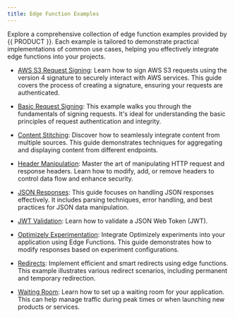 ```yaml
---
title: Edge Function Examples
---
```


Explore a comprehensive collection of edge function examples provided by {{ PRODUCT }}. Each example is tailored to demonstrate practical implementations of common use cases, helping you effectively integrate edge functions into your projects.

- [AWS S3 Request Signing](/applications/edge_functions/examples/aws_request_signing): Learn how to sign AWS S3 requests using the version 4 signature to securely interact with AWS services. This guide covers the process of creating a signature, ensuring your requests are authenticated.

- [Basic Request Signing](/applications/edge_functions/examples/basic_request_signing): This example walks you through the fundamentals of signing requests. It's ideal for understanding the basic principles of request authentication and integrity.

- [Content Stitching](/applications/edge_functions/examples/content_stitching): Discover how to seamlessly integrate content from multiple sources. This guide demonstrates techniques for aggregating and displaying content from different endpoints.

- [Header Manipulation](/applications/edge_functions/examples/header_manipulation): Master the art of manipulating HTTP request and response headers. Learn how to modify, add, or remove headers to control data flow and enhance security.

- [JSON Responses](/applications/edge_functions/examples/json_responses): This guide focuses on handling JSON responses effectively. It includes parsing techniques, error handling, and best practices for JSON data manipulation.

- [JWT Validation](/applications/edge_functions/examples/jwt_validation): Learn how to validate a JSON Web Token (JWT).

- [Optimizely Experimentation](/applications/edge_functions/examples/optimizely_experimentation): Integrate Optimizely experiments into your application using Edge Functions. This guide demonstrates how to modify responses based on experiment configurations.

- [Redirects](/applications/edge_functions/examples/redirects): Implement efficient and smart redirects using edge functions. This example illustrates various redirect scenarios, including permanent and temporary redirection.

- [Waiting Room](/applications/edge_functions/examples/waiting_room): Learn how to set up a waiting room for your application. This can help manage traffic during peak times or when launching new products or services.
